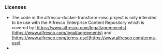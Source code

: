 ### Licenses

* The code in the alfresco-docker-transform-misc project is only intended to be use with the Alfresco Enterprise
 Content Repository which is covered by [https://www.alfresco.com/legal/agreements](https://www.alfresco.com/legal/agreements) and [https://www.alfresco.com/terms-use](https://www.alfresco.com/terms-use)
*
